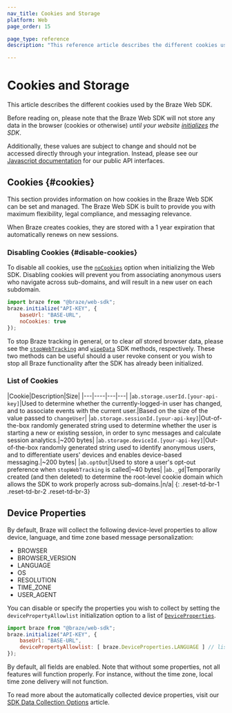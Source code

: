 ```yaml
---
nav_title: Cookies and Storage
platform: Web
page_order: 15

page_type: reference
description: "This reference article describes the different cookies used by the Braze Web SDK."

---
```


# Cookies and Storage

This article describes the different cookies used by the Braze Web SDK.

Before reading on, please note that the Braze Web SDK will not store any data in the browser (cookies or otherwise) _until your website [initializes][5] the SDK_.

Additionally, these values are subject to change and should not be accessed directly through your integration. Instead, please see our [Javascript documentation][1] for our public API interfaces.

## Cookies {#cookies}

This section provides information on how cookies in the Braze Web SDK can be set and managed. 
The Braze Web SDK is built to provide you with maximum flexibility, legal compliance, and messaging relevance.

When Braze creates cookies, they are stored with a 1 year expiration that automatically renews on new sessions.

### Disabling Cookies {#disable-cookies}

To disable all cookies, use the [`noCookies`][6] option when initializing the Web SDK. 
Disabling cookies will prevent you from associating anonymous users who navigate across sub-domains, and will result in a new user on each subdomain.

```javascript
import braze from "@braze/web-sdk";
braze.initialize("API-KEY", {
    baseUrl: "BASE-URL",
    noCookies: true
});
```

To stop Braze tracking in general, or to clear _all_ stored browser data, please see the [`stopWebTracking`][3] and [`wipeData`][4] SDK methods, respectively. These two methods can be useful should a user revoke consent or you wish to stop all Braze functionality after the SDK has already been initialized.

### List of Cookies

|Cookie|Description|Size|
|---|----|---|---|
|`ab.storage.userId.[your-api-key]`|Used to determine whether the currently-logged-in user has changed, and to associate events with the current user.|Based on the size of the value passed to `changeUser`|
|`ab.storage.sessionId.[your-api-key]`|Out-of-the-box randomly generated string used to determine whether the user is starting a new or existing session, in order to sync messages and calculate session analytics.|~200 bytes|
|`ab.storage.deviceId.[your-api-key]`|Out-of-the-box randomly generated string used to identify anonymous users, and to differentiate users' devices and enables device-based messaging.|~200 bytes|
|`ab.optOut`|Used to store a user's opt-out preference when `stopWebTracking` is called|~40 bytes|
|`ab._gd`|Temporarily created (and then deleted) to determine the root-level cookie domain which allows the SDK to work properly across sub-domains.|n/a|
{: .reset-td-br-1 .reset-td-br-2 .reset-td-br-3}

## Device Properties

By default, Braze will collect the following device-level properties to allow device, language, and time zone based message personalization:

* BROWSER
* BROWSER_VERSION
* LANGUAGE
* OS
* RESOLUTION
* TIME_ZONE
* USER_AGENT

You can disable or specify the properties you wish to collect by setting the `devicePropertyAllowlist` initialization option to a list of [`DeviceProperties`][2]. 

```javascript
import braze from "@braze/web-sdk";
braze.initialize("API-KEY", {
    baseUrl: "BASE-URL",
    devicePropertyAllowlist: [ braze.DeviceProperties.LANGUAGE ] // list of `DeviceProperties` you want to collect
});
```

By default, all fields are enabled. Note that without some properties, not all features will function properly. For instance, without the time zone, local time zone delivery will not function.

To read more about the automatically collected device properties, visit our [SDK Data Collection Options]({{site.baseurl}}/user_guide/data_and_analytics/user_data_collection/sdk_data_collection/) article. 


[1]: https://js.appboycdn.com/web-sdk/latest/doc/modules/appboy.html
[2]: https://js.appboycdn.com/web-sdk/latest/doc/classes/appboy.deviceproperties.html
[3]: https://js.appboycdn.com/web-sdk/latest/doc/modules/appboy.html#stopwebtracking
[4]: https://js.appboycdn.com/web-sdk/latest/doc/modules/appboy.html#wipedata
[5]: https://js.appboycdn.com/web-sdk/latest/doc/modules/appboy.html#initialize
[6]: https://js.appboycdn.com/web-sdk/latest/doc/modules/appboy.html#initializationoptions
